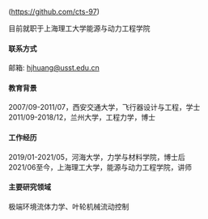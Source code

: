 
(https://github.com/cts-97)

目前就职于上海理工大学能源与动力工程学院

#### 联系方式

邮箱: hjhuang@usst.edu.cn

#### 教育背景
2007/09-2011/07，西安交通大学，飞行器设计与工程，学士\
2011/09-2018/12，兰州大学，工程力学，博士

#### 工作经历
2019/01-2021/05，河海大学，力学与材料学院，博士后\
2021/06至今，上海理工大学，能源与动力工程学院，讲师

#### 主要研究领域
极端环境流体力学、叶轮机械流动控制

